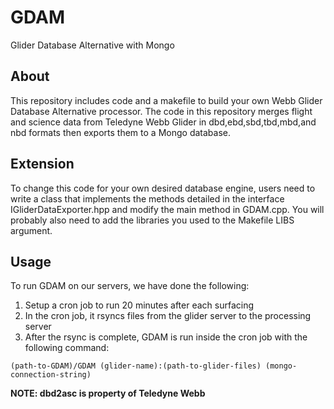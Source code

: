 GDAM
====

Glider Database Alternative with Mongo

About
----

This repository includes code and a makefile to build your own Webb Glider Database Alternative processor.  The code in this repository merges flight and science data from Teledyne Webb Glider in dbd,ebd,sbd,tbd,mbd,and nbd formats then exports them to a Mongo database.  

Extension
----
To change this code for your own desired database engine, users need to write a class that implements the methods detailed in the interface IGliderDataExporter.hpp and modify the main method in GDAM.cpp.  You will probably also need to add the libraries you used to the Makefile LIBS argument.

Usage
----
To run GDAM on our servers, we have done the following:

1. Setup a cron job to run 20 minutes after each surfacing
2. In the cron job, it rsyncs files from the glider server to the processing server
3. After the rsync is complete, GDAM is run inside the cron job with the following command:

`(path-to-GDAM)/GDAM (glider-name):(path-to-glider-files) (mongo-connection-string)`

**NOTE: dbd2asc is property of Teledyne Webb**
